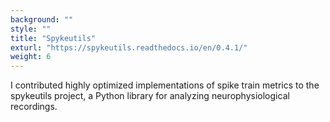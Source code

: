 ```yaml
---
background: ""
style: ""
title: "Spykeutils"
exturl: "https://spykeutils.readthedocs.io/en/0.4.1/"
weight: 6
---
```


I contributed highly optimized implementations of spike train metrics to the
spykeutils project, a Python library for analyzing neurophysiological
recordings.
